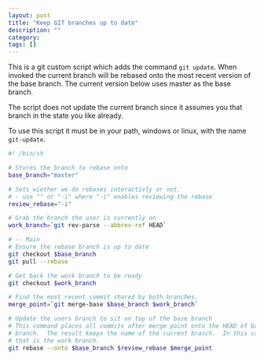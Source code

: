 ```yaml
---
layout: post
title: "Keep GIT branches up to date"
description: ""
category:
tags: []
---
```


This is a git custom script which adds the command `git update`.  When invoked the current branch will be rebased onto the most recent version of the base branch.  The current version below uses master as the base branch.

The script does not update the current branch since it assumes you that branch in the state you like already.

To use this script it must be in your path, windows or linux, with the name `git-update`.

```sh
#! /bin/sh

# Stores the branch to rebase onto
base_branch="master"

# Sets wiether we do rebases interactivly or not.
# - use "" or "-i" where "-i" enables reviewing the rebase
review_rebase="-i"

# Grab the branch the user is currently on
work_branch=`git rev-parse --abbrev-ref HEAD`

# -- Main
# Ensure the rebase branch is up to date
git checkout $base_branch
git pull --rebase

# Get back the work branch to be ready
git checkout $work_branch

# Find the most recent commit shared by both branches.
merge_point=`git merge-base $base_branch $work_branch`

# Update the users branch to sit on top of the base branch
# This command places all commits after merge point onto the HEAD of base
# branch.  The result keeps the name of the current branch.  In this case
# that is the work branch.
git rebase --onto $base_branch $review_rebase $merge_point
```
